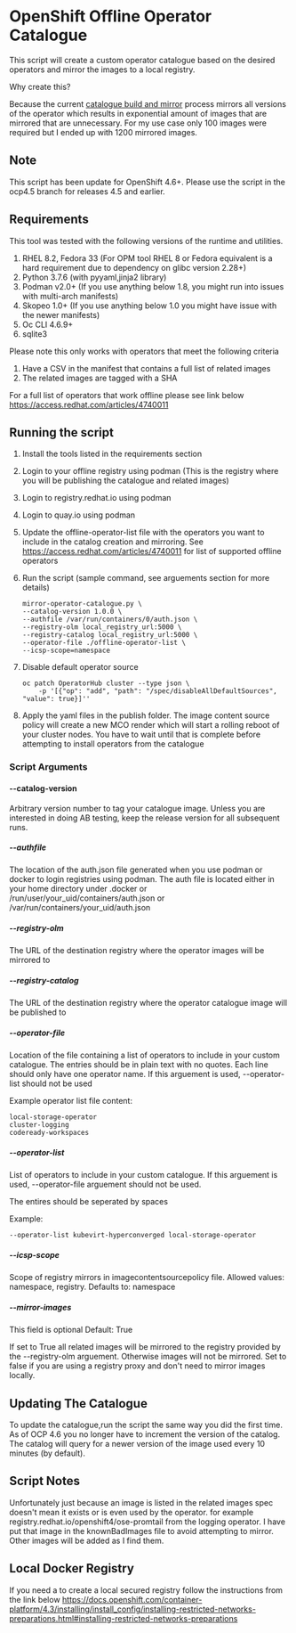 # OpenShift Offline Operator Catalogue

This script will create a custom operator catalogue based on the desired operators and mirror the images to a local registry.

Why create this?

Because the current [catalogue build and mirror](https://docs.openshift.com/container-platform/4.6/operators/admin/olm-restricted-networks.html) process mirrors all versions of the operator which results in exponential amount of images that are mirrored that are unnecessary. For my use case only 100 images were required but I ended up with 1200 mirrored images.

## Note

This script has been update for OpenShift 4.6+. Please use the script in the ocp4.5 branch for releases 4.5 and earlier.

## Requirements

This tool was tested with the following versions of the runtime and utilities.

1. RHEL 8.2, Fedora 33 (For OPM tool RHEL 8 or Fedora equivalent is a hard requirement due to dependency on glibc version 2.28+)
2. Python 3.7.6 (with pyyaml,jinja2 library)
3. Podman v2.0+ (If you use anything below 1.8, you might run into issues with multi-arch manifests)
4. Skopeo 1.0+ (If you use anything below 1.0 you might have issue with the newer manifests)
5. Oc CLI 4.6.9+
6. sqlite3

Please note this only works with operators that meet the following criteria

1. Have a CSV in the manifest that contains a full list of related images
2. The related images are tagged with a SHA

For a full list of operators that work offline please see link below
<https://access.redhat.com/articles/4740011>

## Running the script

1. Install the tools listed in the requirements section
2. Login to your offline registry using podman (This is the registry where you will be publishing the catalogue and related images)
3. Login to registry.redhat.io using podman
4. Login to quay.io using podman
5. Update the offline-operator-list file with the operators you want to include in the catalog creation and mirroring. See <https://access.redhat.com/articles/4740011> for list of supported offline operators
6. Run the script (sample command, see arguements section for more details)

    ```Shell
    mirror-operator-catalogue.py \
    --catalog-version 1.0.0 \
    --authfile /var/run/containers/0/auth.json \
    --registry-olm local_registry_url:5000 \
    --registry-catalog local_registry_url:5000 \
    --operator-file ./offline-operator-list \
    --icsp-scope=namespace
    ```

7. Disable default operator source

    ```Shell
    oc patch OperatorHub cluster --type json \
        -p '[{"op": "add", "path": "/spec/disableAllDefaultSources", "value": true}]''
    ```

8. Apply the yaml files in the publish folder. The image content source policy will create a new MCO render which will start a rolling reboot of your cluster nodes. You have to wait until that is complete before attempting to install operators from the catalogue

### Script Arguments

#### --catalog-version

Arbitrary version number to tag your catalogue image. Unless you are interested in doing AB testing, keep the release version for all subsequent runs.


##### --authfile

The location of the auth.json file generated when you use podman or docker to login registries using podman. The auth file is located either in your home directory under .docker or /run/user/your_uid/containers/auth.json or /var/run/containers/your_uid/auth.json


##### --registry-olm

The URL of the destination registry where the operator images will be mirrored to


##### --registry-catalog

The URL of the destination registry where the operator catalogue image will be published to


##### --operator-file

Location of the file containing a list of operators to include in your custom catalogue. The entries should be in plain text with no quotes. Each line should only have one operator name. If this arguement is used, --operator-list should not be used

Example operator list file content:

```Shell
local-storage-operator
cluster-logging
codeready-workspaces
```

##### --operator-list

List of operators to include in your custom catalogue. If this arguement is used, --operator-file arguement should not be used.

The entires should be seperated by spaces

Example:

```Shell
--operator-list kubevirt-hyperconverged local-storage-operator
```

##### --icsp-scope

Scope of registry mirrors in imagecontentsourcepolicy file. Allowed values: namespace, registry. Defaults to: namespace

##### --mirror-images

This field is optional
Default: True

If set to True all related images will be mirrored to the registry provided by the --registry-olm arguement. Otherwise images will not be mirrored. Set to false if you are using a registry proxy and don't need to mirror images locally.

## Updating The Catalogue

To update the catalogue,run the script the same way you did the first time. As of OCP 4.6 you no longer have to increment the version of the catalog. The catalog will query for a newer version of the image used every 10 minutes (by default).

## Script Notes

Unfortunately just because an image is listed in the related images spec doesn't mean it exists or is even used by the operator. for example registry.redhat.io/openshift4/ose-promtail from the logging operator. I have put that image in the knownBadImages file to avoid attempting to mirror. Other images will be added as I find them.

## Local Docker Registry

If you need a to create a local secured registry follow the instructions from the link below
<https://docs.openshift.com/container-platform/4.3/installing/install_config/installing-restricted-networks-preparations.html#installing-restricted-networks-preparations>
